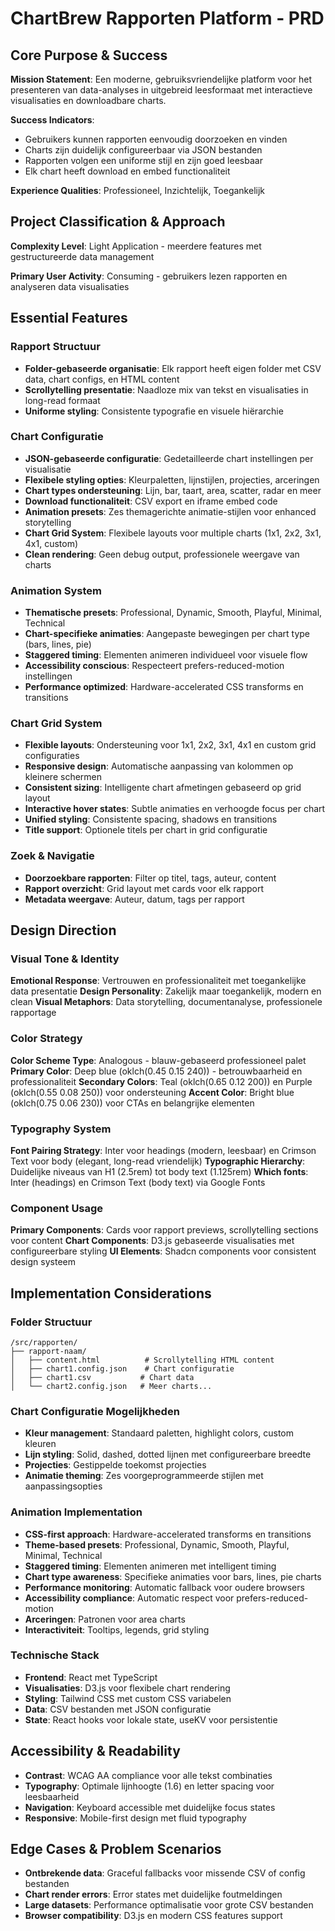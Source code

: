 # ChartBrew Rapporten Platform - PRD

## Core Purpose & Success

**Mission Statement**: Een moderne, gebruiksvriendelijke platform voor het presenteren van data-analyses in uitgebreid leesformaat met interactieve visualisaties en downloadbare charts.

**Success Indicators**: 
- Gebruikers kunnen rapporten eenvoudig doorzoeken en vinden
- Charts zijn duidelijk configureerbaar via JSON bestanden
- Rapporten volgen een uniforme stijl en zijn goed leesbaar
- Elk chart heeft download en embed functionaliteit

**Experience Qualities**: Professioneel, Inzichtelijk, Toegankelijk

## Project Classification & Approach

**Complexity Level**: Light Application - meerdere features met gestructureerde data management

**Primary User Activity**: Consuming - gebruikers lezen rapporten en analyseren data visualisaties

## Essential Features

### Rapport Structuur
- **Folder-gebaseerde organisatie**: Elk rapport heeft eigen folder met CSV data, chart configs, en HTML content
- **Scrollytelling presentatie**: Naadloze mix van tekst en visualisaties in long-read formaat
- **Uniforme styling**: Consistente typografie en visuele hiërarchie

### Chart Configuratie
- **JSON-gebaseerde configuratie**: Gedetailleerde chart instellingen per visualisatie
- **Flexibele styling opties**: Kleurpaletten, lijnstijlen, projecties, arceringen
- **Chart types ondersteuning**: Lijn, bar, taart, area, scatter, radar en meer
- **Download functionaliteit**: CSV export en iframe embed code
- **Animation presets**: Zes themagerichte animatie-stijlen voor enhanced storytelling
- **Chart Grid System**: Flexibele layouts voor multiple charts (1x1, 2x2, 3x1, 4x1, custom)
- **Clean rendering**: Geen debug output, professionele weergave van charts

### Animation System
- **Thematische presets**: Professional, Dynamic, Smooth, Playful, Minimal, Technical
- **Chart-specifieke animaties**: Aangepaste bewegingen per chart type (bars, lines, pie)
- **Staggered timing**: Elementen animeren individueel voor visuele flow
- **Accessibility conscious**: Respecteert prefers-reduced-motion instellingen
- **Performance optimized**: Hardware-accelerated CSS transforms en transitions

### Chart Grid System
- **Flexible layouts**: Ondersteuning voor 1x1, 2x2, 3x1, 4x1 en custom grid configuraties
- **Responsive design**: Automatische aanpassing van kolommen op kleinere schermen
- **Consistent sizing**: Intelligente chart afmetingen gebaseerd op grid layout
- **Interactive hover states**: Subtle animaties en verhoogde focus per chart
- **Unified styling**: Consistente spacing, shadows en transitions
- **Title support**: Optionele titels per chart in grid configuratie

### Zoek & Navigatie
- **Doorzoekbare rapporten**: Filter op titel, tags, auteur, content
- **Rapport overzicht**: Grid layout met cards voor elk rapport
- **Metadata weergave**: Auteur, datum, tags per rapport

## Design Direction

### Visual Tone & Identity
**Emotional Response**: Vertrouwen en professionaliteit met toegankelijke data presentatie
**Design Personality**: Zakelijk maar toegankelijk, modern en clean
**Visual Metaphors**: Data storytelling, documentanalyse, professionele rapportage

### Color Strategy
**Color Scheme Type**: Analogous - blauw-gebaseerd professioneel palet
**Primary Color**: Deep blue (oklch(0.45 0.15 240)) - betrouwbaarheid en professionaliteit
**Secondary Colors**: Teal (oklch(0.65 0.12 200)) en Purple (oklch(0.55 0.08 250)) voor ondersteuning
**Accent Color**: Bright blue (oklch(0.75 0.06 230)) voor CTAs en belangrijke elementen

### Typography System
**Font Pairing Strategy**: Inter voor headings (modern, leesbaar) en Crimson Text voor body (elegant, long-read vriendelijk)
**Typographic Hierarchy**: Duidelijke niveaus van H1 (2.5rem) tot body text (1.125rem)
**Which fonts**: Inter (headings) en Crimson Text (body text) via Google Fonts

### Component Usage
**Primary Components**: Cards voor rapport previews, scrollytelling sections voor content
**Chart Components**: D3.js gebaseerde visualisaties met configureerbare styling
**UI Elements**: Shadcn components voor consistent design systeem

## Implementation Considerations

### Folder Structuur
```
/src/rapporten/
├── rapport-naam/
│   ├── content.html          # Scrollytelling HTML content
│   ├── chart1.config.json    # Chart configuratie
│   ├── chart1.csv           # Chart data
│   └── chart2.config.json   # Meer charts...
```

### Chart Configuratie Mogelijkheden
- **Kleur management**: Standaard paletten, highlight colors, custom kleuren
- **Lijn styling**: Solid, dashed, dotted lijnen met configureerbare breedte
- **Projecties**: Gestippelde toekomst projecties
- **Animatie theming**: Zes voorgeprogrammeerde stijlen met aanpassingsopties

### Animation Implementation
- **CSS-first approach**: Hardware-accelerated transforms en transitions
- **Theme-based presets**: Professional, Dynamic, Smooth, Playful, Minimal, Technical
- **Staggered timing**: Elementen animeren met intelligent timing
- **Chart type awareness**: Specifieke animaties voor bars, lines, pie charts
- **Performance monitoring**: Automatic fallback voor oudere browsers
- **Accessibility compliance**: Automatic respect voor prefers-reduced-motion
- **Arceringen**: Patronen voor area charts
- **Interactiviteit**: Tooltips, legends, grid styling

### Technische Stack
- **Frontend**: React met TypeScript
- **Visualisaties**: D3.js voor flexibele chart rendering
- **Styling**: Tailwind CSS met custom CSS variabelen
- **Data**: CSV bestanden met JSON configuratie
- **State**: React hooks voor lokale state, useKV voor persistentie

## Accessibility & Readability
- **Contrast**: WCAG AA compliance voor alle tekst combinaties
- **Typography**: Optimale lijnhoogte (1.6) en letter spacing voor leesbaarheid
- **Navigation**: Keyboard accessible met duidelijke focus states
- **Responsive**: Mobile-first design met fluid typography

## Edge Cases & Problem Scenarios
- **Ontbrekende data**: Graceful fallbacks voor missende CSV of config bestanden
- **Chart render errors**: Error states met duidelijke foutmeldingen
- **Large datasets**: Performance optimalisatie voor grote CSV bestanden
- **Browser compatibility**: D3.js en modern CSS features support